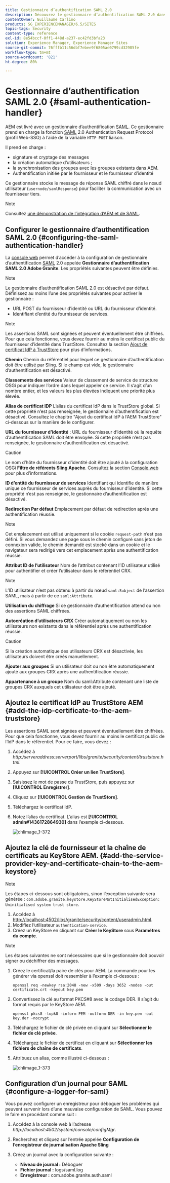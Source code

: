```yaml
---
title: Gestionnaire d’authentification SAML 2.0
description: Découvrez le gestionnaire d’authentification SAML 2.0 dans AEM.
contentOwner: Guillaume Carlino
products: SG_EXPERIENCEMANAGER/6.5/SITES
topic-tags: Security
content-type: reference
exl-id: 8e54bccf-0ff1-448d-a237-ec42fd3bfa23
solution: Experience Manager, Experience Manager Sites
source-git-commit: 76fffb11c56dbf7ebee9f6805ae0799cd32985fe
workflow-type: tm+mt
source-wordcount: '821'
ht-degree: 80%

---
```


# Gestionnaire d’authentification SAML 2.0 {#saml-authentication-handler}

AEM est livré avec un gestionnaire d’authentification [SAML](https://saml.xml.org/saml-specifications). Ce gestionnaire prend en charge la fonction [SAML](https://saml.xml.org/saml-specifications) 2.0 Authentication Request Protocol (profil Web-SSO) à l’aide de la variable `HTTP POST` liaison.

Il prend en charge :

* signature et cryptage des messages
* la création automatique d’utilisateurs ;
* la synchronisation des groupes avec les groupes existants dans AEM.
* Authentification initiée par le fournisseur et le fournisseur d’identité

Ce gestionnaire stocke le message de réponse SAML chiffré dans le nœud utilisateur (`usernode/samlResponse`) pour faciliter la communication avec un fournisseur tiers.

>[!NOTE]
>
>Consultez [une démonstration de l’intégration d’AEM et de SAML](https://experienceleague.adobe.com/docs/experience-cloud-kcs/kbarticles/KA-17481.html?lang=fr).

## Configurer le gestionnaire d’authentification SAML 2.0 {#configuring-the-saml-authentication-handler}

La [console web](/help/sites-deploying/configuring-osgi.md) permet d’accéder à la configuration de gestionnaire d’authentification [SAML](https://saml.xml.org/saml-specifications) 2.0 appelée **Gestionnaire d’authentification SAML 2.0 Adobe Granite**. Les propriétés suivantes peuvent être définies.

>[!NOTE]
>
>Le gestionnaire d’authentification SAML 2.0 est désactivé par défaut. Définissez au moins l’une des propriétés suivantes pour activer le gestionnaire :
>
>* URL POST du fournisseur d’identité ou URL du fournisseur d’identité.
>* Identifiant d’entité du fournisseur de services.
>

>[!NOTE]
>
>Les assertions SAML sont signées et peuvent éventuellement être chiffrées. Pour que cela fonctionne, vous devez fournir au moins le certificat public du fournisseur d’identité dans TrustStore. Consultez la section [Ajout de certificat IdP à TrustStore](/help/sites-administering/saml-2-0-authenticationhandler.md#add-the-idp-certificate-to-the-aem-truststore) pour plus d’informations.

**Chemin** Chemin du référentiel pour lequel ce gestionnaire d’authentification doit être utilisé par Sling. Si le champ est vide, le gestionnaire d’authentification est désactivé.

**Classements des services** Valeur de classement de service de structure OSGi pour indiquer l’ordre dans lequel appeler ce service. Il s’agit d’un nombre entier, et les valeurs les plus élevées indiquent une priorité plus élevée.

**Alias de certificat IDP** L’alias du certificat IdP dans le TrustStore global. Si cette propriété n’est pas renseignée, le gestionnaire d’authentification est désactivé. Consultez le chapitre &quot;Ajout du certificat IdP à l’AEM TrustStore&quot; ci-dessous sur la manière de le configurer.

**URL du fournisseur d’identité** : URL du fournisseur d’identité où la requête d’authentification SAML doit être envoyée. Si cette propriété n’est pas renseignée, le gestionnaire d’authentification est désactivé.

>[!CAUTION]
>
>Le nom d’hôte du fournisseur d’identité doit être ajouté à la configuration OSGi **Filtre de référents Sling Apache**. Consultez la section [Console web](/help/sites-deploying/configuring-osgi.md) pour plus d’informations.

**ID d’entité du fournisseur de services** Identifiant qui identifie de manière unique ce fournisseur de services auprès du fournisseur d’identité. Si cette propriété n’est pas renseignée, le gestionnaire d’authentification est désactivé.

**Redirection Par défaut** Emplacement par défaut de redirection après une authentification réussie.

>[!NOTE]
>
>Cet emplacement est utilisé uniquement si le cookie `request-path` n’est pas défini. Si vous demandez une page sous le chemin configuré sans jeton de connexion valide, le chemin demandé est stocké dans un cookie
>et le navigateur sera redirigé vers cet emplacement après une authentification réussie.

**Attribut ID de l’utilisateur** Nom de l’attribut contenant l’ID utilisateur utilisé pour authentifier et créer l’utilisateur dans le référentiel CRX.

>[!NOTE]
>
>L’ID utilisateur n’est pas obtenu à partir du nœud `saml:Subject` de l’assertion SAML, mais à partir de ce `saml:Attribute`.

**Utilisation du chiffrage** Si ce gestionnaire d’authentification attend ou non des assertions SAML chiffrées.

**Autocréation d’utilisateurs CRX** Créer automatiquement ou non les utilisateurs non existants dans le référentiel après une authentification réussie.

>[!CAUTION]
>
>Si la création automatique des utilisateurs CRX est désactivée, les utilisateurs doivent être créés manuellement.

**Ajouter aux groupes** Si un utilisateur doit ou non être automatiquement ajouté aux groupes CRX après une authentification réussie.

**Appartenance à un groupe** Nom du saml:Attribute contenant une liste de groupes CRX auxquels cet utilisateur doit être ajouté.

## Ajoutez le certificat IdP au TrustStore AEM {#add-the-idp-certificate-to-the-aem-truststore}

Les assertions SAML sont signées et peuvent éventuellement être chiffrées. Pour que cela fonctionne, vous devez fournir au moins le certificat public de l’IdP dans le référentiel. Pour ce faire, vous devez :

1. Accédez à *http:/serveraddress:serverport/libs/granite/security/content/truststore.html*.
1. Appuyez sur **[!UICONTROL Créer un lien TrustStore]**.
1. Saisissez le mot de passe du TrustStore, puis appuyez sur **[!UICONTROL Enregistrer]**.
1. Cliquez sur **[!UICONTROL Gestion de TrustStore]**.
1. Téléchargez le certificat IdP.
1. Notez l’alias du certificat. L’alias est **[!UICONTROL admin#1436172864930]** dans l’exemple ci-dessous.

   ![chlimage_1-372](assets/chlimage_1-372.png)

## Ajoutez la clé de fournisseur et la chaîne de certificats au KeyStore AEM. {#add-the-service-provider-key-and-certificate-chain-to-the-aem-keystore}

>[!NOTE]
>
>Les étapes ci-dessous sont obligatoires, sinon l’exception suivante sera générée : `com.adobe.granite.keystore.KeyStoreNotInitialisedException: Uninitialised system trust store`.

1. Accédez à [http://localhost:4502/libs/granite/security/content/useradmin.html](http://localhost:4502/libs/granite/security/content/useradmin.html).
1. Modifiez l’utilisateur `authentication-service`.
1. Créez un KeyStore en cliquant sur **Créer le KeyStore** sous **Paramètres du compte**.

>[!NOTE]
>
>Les étapes suivantes ne sont nécessaires que si le gestionnaire doit pouvoir signer ou déchiffrer des messages.

1. Créez le certificat/la paire de clés pour AEM. La commande pour les générer via openssl doit ressembler à l’exemple ci-dessous :

   `openssl req -newkey rsa:2048 -new -x509 -days 3652 -nodes -out certificate.crt -keyout key.pem`

1. Convertissez la clé au format PKCS#8 avec le codage DER. Il s’agit du format requis par le KeyStore AEM.

   `openssl pkcs8 -topk8 -inform PEM -outform DER -in key.pem -out key.der -nocrypt`

1. Téléchargez le fichier de clé privée en cliquant sur **Sélectionner le fichier de clé privée**.
1. Téléchargez le fichier de certificat en cliquant sur **Sélectionner les fichiers de chaîne de certificats**.
1. Attribuez un alias, comme illustré ci-dessous :

   ![chlimage_1-373](assets/chlimage_1-373.png)

## Configuration d’un journal pour SAML {#configure-a-logger-for-saml}

Vous pouvez configurer un enregistreur pour déboguer les problèmes qui peuvent survenir lors d’une mauvaise configuration de SAML. Vous pouvez le faire en procédant comme suit :

1. Accédez à la console web à l’adresse *http://localhost:4502/system/console/configMgr*.
1. Recherchez et cliquez sur l’entrée appelée **Configuration de l’enregistreur de journalisation Apache Sling**
1. Créez un journal avec la configuration suivante :

   * **Niveau de journal :** Déboguer
   * **Fichier journal :** logs/saml.log
   * **Enregistreur :** com.adobe.granite.auth.saml
